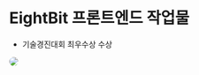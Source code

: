 # EightBit 프론트엔드 작업물
- 기술경진대회 최우수상 수상

<img style="border-radius: 24px" src="https://github.com/LANTOBOY/EightBitFrontend/assets/114972796/0e6914f8-bebf-450f-a9a8-fcdd82c55bd1">
